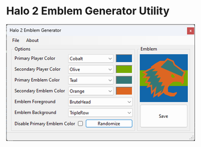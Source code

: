 # Halo 2 Emblem Generator Utility

![Halo 2 Emblem Generator Utility - Application Preview Image](img/preview.png?raw=true)

